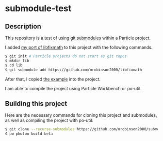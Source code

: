 # submodule-test

## Description

This repository is a test of using [git submodules](https://git-scm.com/book/en/v2/Git-Tools-Submodules) within a Particle project.

I added [my port of libfixmath](https://github.com/nrobinson2000/libfixmath) to this project with the following commands.

```bash
$ git init # Particle projects do not start as git repos
$ mkdir lib
$ cd lib
$ git submodule add https://github.com/nrobinson2000/libfixmath
```

After that, I copied [the example](https://github.com/nrobinson2000/libfixmath/blob/master/examples/unittests/unittests.ino) into the project.

I am able to compile the project using Particle Workbench or po-util.

## Building this project

Here are the necessary commands for cloning this project and submodules, as well as compiling the project with po-util:

```bash
$ git clone --recurse-submodules https://github.com/nrobinson2000/submodule-test
$ po photon build-beta
```